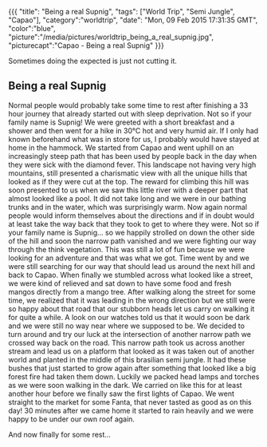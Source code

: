 {{{
  "title": "Being a real Supnig",
  "tags": ["World Trip", "Semi Jungle", "Capao"],
  "category":"worldtrip",
  "date": "Mon, 09 Feb 2015 17:31:35 GMT",
  "color":"blue",
  "picture":"/media/pictures/worldtrip_being_a_real_supnig.jpg",
  "picturecapt":"Capao - Being a real Supnig"
}}}

Sometimes doing the expected is just not cutting it.
<!--more-->
## Being a real Supnig
Normal people would probably take some time to rest after finishing a 33 hour journey that already started out with sleep deprivation.
Not so if your family name is Supnig! We were greeted with a short breakfast and a shower and then went for a hike in 30°C hot and very
humid air. If I only had known beforehand what was in store for us, I probably would have stayed at home in the hammock.
We started from Capao and went uphill on an increasingly steep path that has been used by people back in the day when they
were sick with the diamond fever. This landscape not having very high mountains, still presented a charismatic view with all
the unique hills that looked as if they were cut at the top. The reward for climbing this hill was soon presented to us when we
saw this little river with a deeper part that almost looked like a pool. It did not take long and we were in our bathing trunks
and in the water, which was surprisingly warm. Now again normal people would inform themselves about the directions and if in doubt
would at least take the way back that they took to get to where they were. Not so if your family name is Supnig... so we happily
strolled on down the other side of the hill and soon the narrow path vanished and we were fighting our way through the
think vegetation. This was still a lot of fun because we were looking for an adventure and that was what we got. Time went by
and we were still searching for our way that should lead us around the next hill and back to Capao. When finally we stumbled
across what looked like a street, we were kind of relieved and sat down to have some food and fresh mangos directly from a mango tree.
After walking along the street for some time, we realized that it was leading in the wrong direction but we still were so happy about
that road that our stubborn heads let us carry on walking it for quite a while. A look on our watches told us that it would soon be
dark and we were still no way near where we supposed to be. We decided to turn around and try our luck at the intersection of another
narrow path we crossed way back on the road. This narrow path took us across another stream and lead us on a platform that looked as it
was taken out of another world and planted in the middle of this brasilian semi jungle. It had these bushes that just started to grow
again after something that looked like a big forest fire had taken them down. Luckily we packed head lamps and torches as we were soon walking in the dark.
We carried on like this for at least another hour before we finally saw the first lights of Capao. We went straight to the market for
some Fanta, that never tasted as good as on this day! 30 minutes after we came home it started to rain heavily and we were happy to be
under our own roof again.

And now finally for some rest...


<!--gallery:media/pictures/beingarealsupnig-->